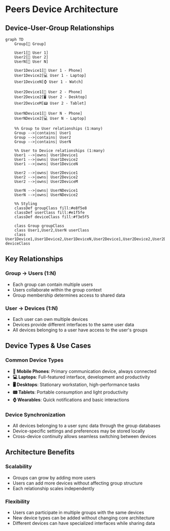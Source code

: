 # Peers Device Architecture

## Device-User-Group Relationships

```mermaid
graph TD
    Group[👥 Group]
    
    User1[👤 User 1]
    User2[👤 User 2]
    UserN[👤 User N]
    
    User1Device1[📱 User 1 - Phone]
    User1Device2[💻 User 1 - Laptop]
    User1DeviceN[⌚ User 1 - Watch]
    
    User2Device1[📱 User 2 - Phone]
    User2Device2[🖥️ User 2 - Desktop]
    User2DeviceM[📟 User 2 - Tablet]
    
    UserNDevice1[📱 User N - Phone]
    UserNDevice2[💻 User N - Laptop]
    
    %% Group to User relationships (1:many)
    Group -->|contains| User1
    Group -->|contains| User2
    Group -->|contains| UserN
    
    %% User to Device relationships (1:many)
    User1 -->|owns| User1Device1
    User1 -->|owns| User1Device2
    User1 -->|owns| User1DeviceN
    
    User2 -->|owns| User2Device1
    User2 -->|owns| User2Device2
    User2 -->|owns| User2DeviceM
    
    UserN -->|owns| UserNDevice1
    UserN -->|owns| UserNDevice2
    
    %% Styling
    classDef groupClass fill:#e8f5e8
    classDef userClass fill:#e1f5fe
    classDef deviceClass fill:#f3e5f5
    
    class Group groupClass
    class User1,User2,UserN userClass
    class User1Device1,User1Device2,User1DeviceN,User2Device1,User2Device2,User2DeviceM,UserNDevice1,UserNDevice2 deviceClass
```

## Key Relationships

### Group → Users (1:N)
- Each group can contain multiple users
- Users collaborate within the group context
- Group membership determines access to shared data

### User → Devices (1:N)
- Each user can own multiple devices
- Devices provide different interfaces to the same user data
- All devices belonging to a user have access to the user's groups

## Device Types & Use Cases

### Common Device Types
- **📱 Mobile Phones**: Primary communication device, always connected
- **💻 Laptops**: Full-featured interface, development and productivity
- **🖥️ Desktops**: Stationary workstation, high-performance tasks
- **📟 Tablets**: Portable consumption and light productivity
- **⌚ Wearables**: Quick notifications and basic interactions

### Device Synchronization
- All devices belonging to a user sync data through the group databases
- Device-specific settings and preferences may be stored locally
- Cross-device continuity allows seamless switching between devices

## Architecture Benefits

### Scalability
- Groups can grow by adding more users
- Users can add more devices without affecting group structure
- Each relationship scales independently

### Flexibility
- Users can participate in multiple groups with the same devices
- New device types can be added without changing core architecture
- Different devices can have specialized interfaces while sharing data